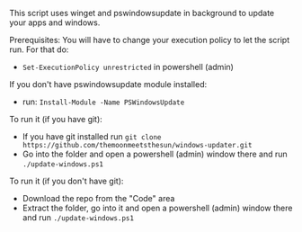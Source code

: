 This script uses winget and pswindowsupdate in background to update your apps and windows.

Prerequisites:
You will have to change your execution policy to let the script run. For that do:
- `Set-ExecutionPolicy unrestricted` in powershell (admin)

If you don't have pswindowsupdate module installed:
- run: `Install-Module -Name PSWindowsUpdate`

To run it (if you have git):
- If you have git installed run `git clone https://github.com/themoonmeetsthesun/windows-updater.git`
- Go into the folder and open a powershell (admin) window there and run `./update-windows.ps1`

To run it (if you don't have git):
- Download the repo from the "Code" area
- Extract the folder, go into it and open a powershell (admin) window there and run `./update-windows.ps1`
